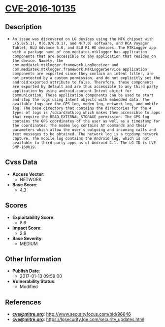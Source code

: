 
# [CVE-2016-10135](http://www.securityfocus.com/bid/96846)

## Description

- `An issue was discovered on LG devices using the MTK chipset with L(5.0/5.1), M(6.0/6.0.1), and N(7.0) software, and RCA Voyager Tablet, BLU Advance 5.0, and BLU R1 HD devices. The MTKLogger app with a package name of com.mediatek.mtklogger has application components that are accessible to any application that resides on the device. Namely, the com.mediatek.mtklogger.framework.LogReceiver and com.mediatek.mtklogger.framework.MTKLoggerService application components are exported since they contain an intent filter, are not protected by a custom permission, and do not explicitly set the android:exported attribute to false. Therefore, these components are exported by default and are thus accessible to any third party application by using android.content.Intent object for communication. These application components can be used to start and stop the logs using Intent objects with embedded data. The available logs are the GPS log, modem log, network log, and mobile log. The base directory that contains the directories for the 4 types of logs is /sdcard/mtklog which makes them accessible to apps that require the READ_EXTERNAL_STORAGE permission. The GPS log contains the GPS coordinates of the user as well as a timestamp for the coordinates. The modem log contains AT commands and their parameters which allow the user's outgoing and incoming calls and text messages to be obtained. The network log is a tcpdump network capture. The mobile log contains the Android log, which is not available to third-party apps as of Android 4.1. The LG ID is LVE-SMP-160019.`

## Cvss Data

- **Access Vector**:
  - NETWORK
- **Base Score**:
  - 4.3

## Scores

- **Exploitability Score**:
  - 8.6
- **Impact Score**:
  - 2.9
- **Base Severity**:
  - MEDIUM

## Other Information

- **Publish Date**:
  - 2017-01-13 09:59:00
- **Vulnerability Status**:
  - Modified

## References

- **cve@mitre.org**: http://www.securityfocus.com/bid/96846
- **cve@mitre.org**: https://lgsecurity.lge.com/security_updates.html
